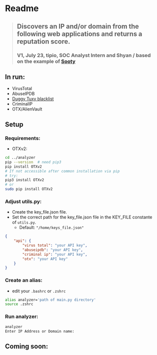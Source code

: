 # Readme


> ## **Discovers an IP and/or domain from the following web applications and returns a reputation score.**
> ### **V1, July 23, tipio, SOC Analyst Intern and Shyan / based on the example of [Sooty](https://github.com/TheresAFewConors/Sooty/blob/master/Sooty.py)**


## In run:
- VirusTotal
- AbuseIPDB 
- [Duggy Tuxy blacklist](https://github.com/duggytuxy/malicious_ip_addresses/blob/main/botnets_zombies_scanner_spam_ips.txt) 
- CriminalIP
- OTX/AlienVault 


## Setup
### Requirements:
- OTXv2:
```bash
cd ../analyzer
pip --version  # need pip3
pip install OTXv2
# If not accessible after common installation via pip 
# try:
pip3 install OTXv2
# or
sudo pip install OTXv2
```

### Adjust utils.py:
- Create the key_file.json file. 
- Set the correct path for the key_file.json file in the KEY_FILE constante of `utils.py`.
    - Default: `"/home/keys_file.json"`

```json
{
    "api": {
        "virus total": "your API key", 
        "abuseipdb": "your API key",
        "criminal ip": "your API key",
        "otx": "your API key"
    }
}     
```

### Create an alias:
- edit your `.bashrc` or `.zshrc`
```bash
alias analyzer='path of main.py directory'
source .zshrc
```

### Run analyzer:
```bash
analyzer
Enter IP Address or Domain name: 
```

## Coming soon: